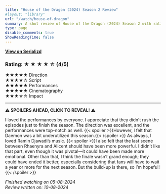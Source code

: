 ```yaml
---
title: "House of the Dragon (2024) Season 2 Review"
#layout: "library"
url: "/watch/house-of-dragon"
summary: A shot review of House of the Dragon (2024) Season 2 with ratings and a quick take.
type: page
disable_comments: true
ShowReadingTime: false
---
```



[**View on Serializd**](https://www.serializd.com/show/House-of-the-Dragon-94997)  


### Rating: ★ ★ ★ ★ ☆ (4/5)

★★★★★ Direction  
★★★★☆ Script  
★★★★★ Performances  
★★★★★ Cinematography  
★★★☆☆ Impact  

---

**⚠️ SPOILERS AHEAD, CLICK TO REVEAL! ⚠️**

I loved the performances by everyone. I appreciate that they didn’t rush the episodes just to finish the season. The direction was excellent, and the performances were top-notch as well.  {{< spoiler >}}However, I felt that Daemon was a bit underutilized this season.{{< /spoiler >}} As always, I loved Ramin Djawadi’s music. {{< spoiler >}}I also felt that the last scene between Rhaenyra and Alicent should have been more powerful. I didn’t like that part, even though it was pivotal—it could have been made more emotional. Other than that, I think the finale wasn’t grand enough; they could have ended it better, especially considering that fans will have to wait a year or more for the next season. But the build-up is there, so I’m hopeful!{{< /spoiler >}}



*Finished watching on 05-08-2024*  
*Review written on: 10-08-2024*